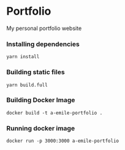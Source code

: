 # Portfolio

My personal portfolio website
### Installing dependencies
```
yarn install
```
### Building static files
```
yarn build.full
```
### Building Docker Image
```
docker build -t a-emile-portfolio .
```
### Running docker image
```
docker run -p 3000:3000 a-emile-portfolio